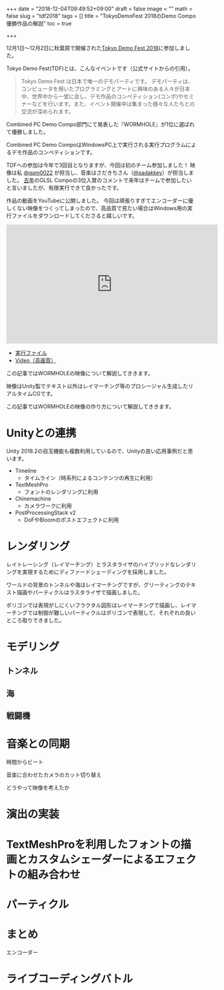 +++
date = "2018-12-04T09:49:52+09:00"
draft = false
image = ""
math = false
slug = "tdf2018"
tags = []
title = "TokyoDemoFest 2018のDemo Compo優勝作品の解説"
toc = true

+++

12月1日～12月2日に秋葉原で開催された[Tokyo Demo Fest 2018](http://tokyodemofest.jp/2018/)に参加しました。

Tokyo Demo Fest(TDF)とは、こんなイベントです（公式サイトからの引用）。

> Tokyo Demo Fest は日本で唯一のデモパーティです。 デモパーティは、コンピュータを用いたプログラミングとアートに興味のある人々が日本中、世界中から一堂に会し、デモ作品のコンペティション(コンポ)やセミナーなどを行います。また、イベント開催中は集まった様々な人たちとの交流が深められます。

Combined PC Demo Compo部門にて発表した『WORMHOLE』が1位に選ばれて優勝しました。

Combined PC Demo CompoはWindowsPC上で実行される実行プログラムによるデモ作品のコンペティションです。

TDFへの参加は今年で3回目となりますが、今回は初のチーム参加しました！
映像は私 [@gam0022](https://twitter.com/gam0022/) が担当し、音楽はさだきちさん（[@sadakkey](https://twitter.com/sadakkey)）が担当しました。
[去年](https://gam0022.net/blog/2017/02/24/tdf2017/)のGLSL Compoの3位入賞のコメントで来年はチームで参加したいと言いましたが、有限実行できて良かったです。

作品の動画をYouTubeに公開しました。
今回は頑張りすぎてエンコーダーに優しくない映像をつくってしまったので、高品質で見たい場合はWindows用の実行ファイルをダウンロードしてくださると嬉しいです。

<iframe width="560" height="315" src="https://www.youtube.com/embed/k5MotEfghjQ" frameborder="0" allow="accelerometer; autoplay; encrypted-media; gyroscope; picture-in-picture" allowfullscreen></iframe>

- [実行ファイル](https://files.scene.org/view/parties/2018/tokyodemofest18/demo/wormhole.zip)
- [Video（高画質）](https://drive.google.com/file/d/1GxyxjOyGBRcofMVKILmJtlmYaMZ5XoGx/view)

この記事ではWORMHOLEの映像について解説してききます。

映像はUnity製でテキスト以外はレイマーチング等のプロシージャル生成したリアルタイムCGです。

この記事ではWORMHOLEの映像の作り方について解説してききます。

# Unityとの連携

Unity 2018.2の目玉機能も複数利用しているので、Unityの良い応用事例だと思います。

- Timeline
    - タイムライン（時系列によるコンテンツの再生に利用）
- TextMeshPro
    - フォントのレンダリングに利用
- Chinemachine
    - カメラワークに利用
- PostProcessingStack v2
    - DoFやBloomのポストエフェクトに利用

# レンダリング

レイトレーシング（レイマーチング）とラスタライザのハイブリッドなレンダリングを実現するためにディファードシェーディングを採用しました。

ワールドの背景のトンネルや海はレイマーチングですが、グリーティングのテキスト描画やパーティクルはラスタライザで描画しました。

ポリゴンでは表現がしにくいフラクタル図形はレイマーチングで描画し、レイマーチングでは制御が難しいパーティクルはポリゴンで表現して、それぞれの良いところ取りできました。

# モデリング

## トンネル

## 海

## 戦闘機

# 音楽との同期

時間からビート

音楽に合わせたカメラのカット切り替え

どうやって映像を考えたか

# 演出の実装

# TextMeshProを利用したフォントの描画とカスタムシェーダーによるエフェクトの組み合わせ

# パーティクル

# まとめ

エンコーダー

# ライブコーディングバトル